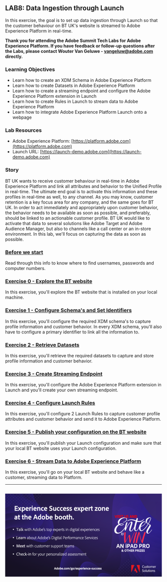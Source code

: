 ## LAB8: Data Ingestion through Launch
In this exercise, the goal is to set up data ingestion through Launch so that the customer behaviour on BT UK's website is streamed to Adobe Experience Platform in real-time.

**Thank you for attending the Adobe Summit Tech Labs for Adobe Experience Platform. If you have feedback or follow-up questions after the Labs, please contact Wouter Van Geluwe - vangeluw@adobe.com directly.**

### Learning Objectives

- Learn how to create an XDM Schema in Adobe Experience Platform
- Learn how to create Datasets in Adobe Experience Platform
- Learn how to create a streaming endpoint and configure the Adobe Experience Platform extension in Launch
- Learn how to create Rules in Launch to stream data to Adobe Experience Platform
- Learn how to integrate Adobe Experience Platform Launch onto a webpage

### Lab Resources

- Adobe Experience Platform: [https://platform.adobe.com](https://platform.adobe.com)
- Launch URL: [https://launch-demo.adobe.com](https://launch-demo.adobe.com)

### Story

BT UK wants to receive customer behaviour in real-time in Adobe Experience Platform and link all attributes and behavior to the Unified Profile in real-time. The ultimate end goal is to activate this information and these profiles in real-time as well, to any channel.
As you may know, customer retention is a key focus area for any company, and the same goes for BT UK. 
In order to act immediately and appropriately upon customer behavior, the behavior needs to be available as soon as possible, and preferably, should be linked to an actionable customer profile.
BT UK would like to activate that data to several solutions like Adobe Target and Adobe Audience Manager, but also to channels like a call center or an in-store environment.
In this lab, we'll focus on capturing the data as soon as possible.

### [Before we start](./info.md)
Read through this info to know where to find usernames, passwords and computer numbers.

### [Exercise 0 - Explore the BT website](./ex0.md)
In this exercise, you'll explore the BT website that is installed on your local machine.

### [Exercise 1 - Configure Schema's and Set Identifiers](./ex1.md)
In this exercise, you'll configure the required XDM schema's to capture profile information and customer behavior. In every XDM schema, you'll also have to configure a primary identifier to link all the information to.

### [Exercise 2 - Retrieve Datasets](./ex2.md)
In this exercise, you'll retrieve the required datasets to capture and store profile information and customer behavior.

### [Exercise 3 - Create Streaming Endpoint](./ex3.md)
In this exercise, you'll configure the Adobe Experience Platform extension in Launch and you'll create your own streaming endpoint.

### [Exercise 4 - Configure Launch Rules](./ex4.md)
In this exercise, you'll configure 2 Launch Rules to capture customer profile attributes and customer behavior and send it to Adobe Experience Platform.

### [Exercise 5 - Publish your configuration on the BT website](./ex5.md)
In this exercise, you'll publish your Launch configuration and make sure that your local BT website uses your Launch configuration.

### [Exercise 6 - Stream Data to Adobe Experience Platform](./ex6.md)
In this exercise, you'll go on your local BT website and behave like a customer, streaming data to Platform.

---
![Go Back to All Tech Lab Content](./images/expsuccess.png)
---




